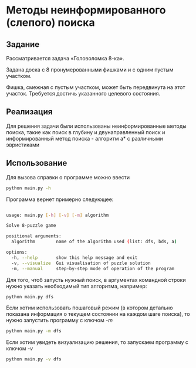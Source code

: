 # Методы неинформированного (слепого) поиска

## Задание

Рассматривается задача «Головоломка 8-ка».

Задана доска с 8 пронумерованными фишками и с одним пустым участком.

Фишка, смежная с пустым участком, может быть передвинута на этот участок. Требуется достичь указанного целевого состояния.

## Реализация 

Для решения задачи были использованы неинформированные методы поиска, такие как поиск в глубину и двунаправленный поиск и информированный метод поиска - алгоритм a* с различными эвристиками

## Использование

Для вызова справки о программе можно ввести 

```sh
python main.py -h
```

Программа вернет примерно следующее:

```sh

usage: main.py [-h] [-v] [-m] algorithm

Solve 8-puzzle game

positional arguments:
  algorithm        name of the algorithm used (list: dfs, bds, a)

options:
  -h, --help       show this help message and exit
  -v, --visualize  Gui visualisation of puzzle solution
  -m, --manual     step-by-step mode of operation of the program


```

Для того, чтоб запусть нужный поиск, в аргументах командной строки нужно указать необходимый тип алгоритма, например:

```sh
python main.py dfs
```

Если хотим использовать пошаговый режим (в котором детально показана информация о текущем состоянии на каждом шаге поиска), то нужно запустить программу с ключом *-m*

```sh
python main.py -m dfs
```

Если хотим увидеть визуализацию решения, то запускаем программу с ключом *-v*

```sh
python main.py -v dfs
```
